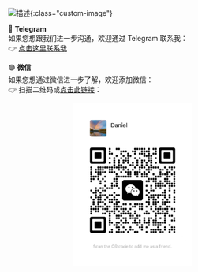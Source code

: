 
![描述](image_url){:class="custom-image"}

🔗 **Telegram**  
如果您想跟我们进一步沟通，欢迎通过 Telegram 联系我：  
👉 [点击这里联系我](https://t.me/wendingtaoli)

🟢 **微信**  
如果您想通过微信进一步了解，欢迎添加微信：  
👉 扫描二维码或[点击此链接](https://raw.githubusercontent.com/wendingtaoli/wendingtaoli.github.io/main/image/wechat_qr.png)：
<div style="text-align: center;">
    <img src="https://raw.githubusercontent.com/wendingtaoli/wendingtaoli.github.io/main/image/wechat_qr.png" 
         alt="微信二维码" 
         style="display: block; margin: auto; max-width: 240px; height: auto;">
</div>